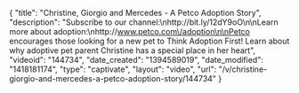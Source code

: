 {
    "title": "Christine, Giorgio and Mercedes - A Petco Adoption Story",
    "description": "Subscribe to our channel:\nhttp:\/\/bit.ly\/12dY9oO\n\nLearn more about adoption:\nhttp:\/\/www.petco.com\/adoption\n\nPetco encourages those looking for a new pet to Think Adoption First! Learn about why adoptive pet parent Christine has a special place in her heart",
    "videoid": "144734",
    "date_created": "1394589019",
    "date_modified": "1418181174",
    "type": "captivate",
    "layout": "video",
    "url": "\/v\/christine-giorgio-and-mercedes-a-petco-adoption-story\/144734"
}